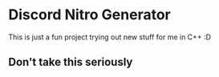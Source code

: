 # Discord Nitro Generator

This is just a fun project trying out new stuff for me in C++ :D

## Don't take this seriously
